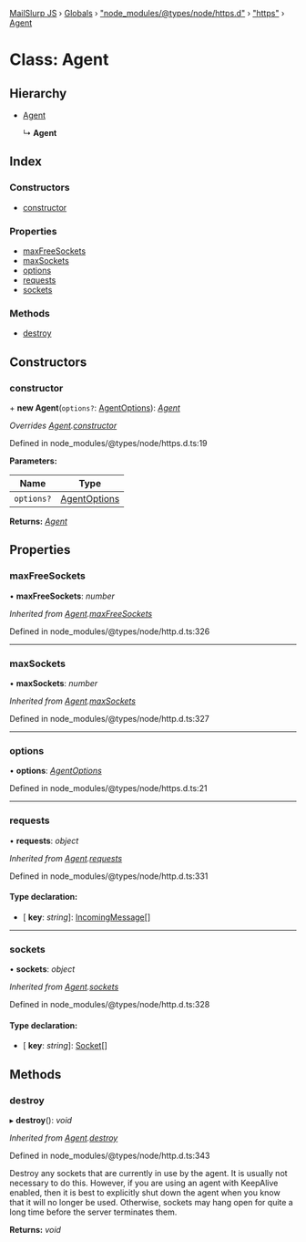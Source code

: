 [MailSlurp JS](../README.md) › [Globals](../globals.md) › ["node_modules/@types/node/https.d"](../modules/_node_modules__types_node_https_d_.md) › ["https"](../modules/_node_modules__types_node_https_d_._https_.md) › [Agent](_node_modules__types_node_https_d_._https_.agent.md)

# Class: Agent

## Hierarchy

* [Agent](_node_modules__types_node_http_d_._http_.agent.md)

  ↳ **Agent**

## Index

### Constructors

* [constructor](_node_modules__types_node_https_d_._https_.agent.md#constructor)

### Properties

* [maxFreeSockets](_node_modules__types_node_https_d_._https_.agent.md#maxfreesockets)
* [maxSockets](_node_modules__types_node_https_d_._https_.agent.md#maxsockets)
* [options](_node_modules__types_node_https_d_._https_.agent.md#options)
* [requests](_node_modules__types_node_https_d_._https_.agent.md#requests)
* [sockets](_node_modules__types_node_https_d_._https_.agent.md#sockets)

### Methods

* [destroy](_node_modules__types_node_https_d_._https_.agent.md#destroy)

## Constructors

###  constructor

\+ **new Agent**(`options?`: [AgentOptions](../interfaces/_node_modules__types_node_https_d_._https_.agentoptions.md)): *[Agent](_node_modules__types_node_https_d_._https_.agent.md)*

*Overrides [Agent](_node_modules__types_node_http_d_._http_.agent.md).[constructor](_node_modules__types_node_http_d_._http_.agent.md#constructor)*

Defined in node_modules/@types/node/https.d.ts:19

**Parameters:**

Name | Type |
------ | ------ |
`options?` | [AgentOptions](../interfaces/_node_modules__types_node_https_d_._https_.agentoptions.md) |

**Returns:** *[Agent](_node_modules__types_node_https_d_._https_.agent.md)*

## Properties

###  maxFreeSockets

• **maxFreeSockets**: *number*

*Inherited from [Agent](_node_modules__types_node_http_d_._http_.agent.md).[maxFreeSockets](_node_modules__types_node_http_d_._http_.agent.md#maxfreesockets)*

Defined in node_modules/@types/node/http.d.ts:326

___

###  maxSockets

• **maxSockets**: *number*

*Inherited from [Agent](_node_modules__types_node_http_d_._http_.agent.md).[maxSockets](_node_modules__types_node_http_d_._http_.agent.md#maxsockets)*

Defined in node_modules/@types/node/http.d.ts:327

___

###  options

• **options**: *[AgentOptions](../interfaces/_node_modules__types_node_https_d_._https_.agentoptions.md)*

Defined in node_modules/@types/node/https.d.ts:21

___

###  requests

• **requests**: *object*

*Inherited from [Agent](_node_modules__types_node_http_d_._http_.agent.md).[requests](_node_modules__types_node_http_d_._http_.agent.md#requests)*

Defined in node_modules/@types/node/http.d.ts:331

#### Type declaration:

* \[ **key**: *string*\]: [IncomingMessage](_node_modules__types_node_http_d_._http_.incomingmessage.md)[]

___

###  sockets

• **sockets**: *object*

*Inherited from [Agent](_node_modules__types_node_http_d_._http_.agent.md).[sockets](_node_modules__types_node_http_d_._http_.agent.md#sockets)*

Defined in node_modules/@types/node/http.d.ts:328

#### Type declaration:

* \[ **key**: *string*\]: [Socket](_node_modules__types_node_net_d_._net_.socket.md)[]

## Methods

###  destroy

▸ **destroy**(): *void*

*Inherited from [Agent](_node_modules__types_node_http_d_._http_.agent.md).[destroy](_node_modules__types_node_http_d_._http_.agent.md#destroy)*

Defined in node_modules/@types/node/http.d.ts:343

Destroy any sockets that are currently in use by the agent.
It is usually not necessary to do this. However, if you are using an agent with KeepAlive enabled,
then it is best to explicitly shut down the agent when you know that it will no longer be used. Otherwise,
sockets may hang open for quite a long time before the server terminates them.

**Returns:** *void*
